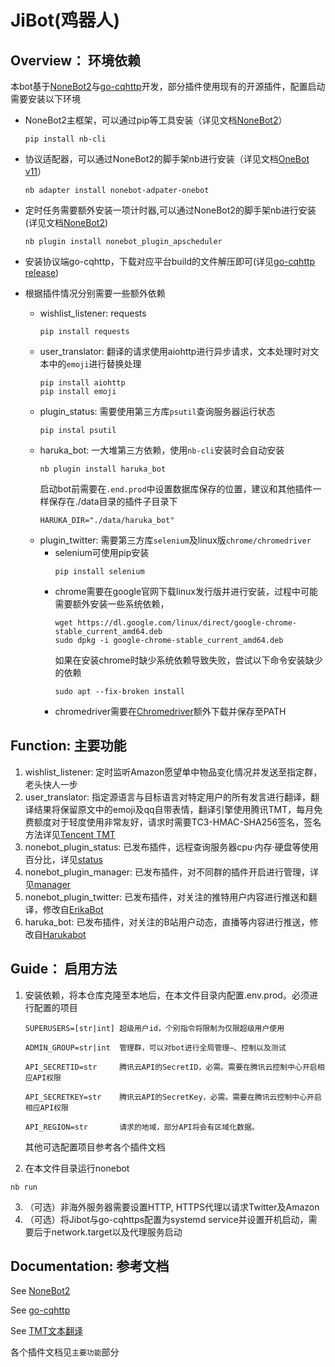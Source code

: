 # JiBot(鸡器人)

## Overview： 环境依赖
本bot基于[NoneBot2](https://github.com/nonebot/nonebot2)与[go-cqhttp](https://github.com/Mrs4s/go-cqhttp)开发，部分插件使用现有的开源插件，配置启动需要安装以下环境
   * NoneBot2主框架，可以通过pip等工具安装（详见文档[NoneBot2](https://v2.nonebot.dev/docs/start/installation)）
      ```
      pip install nb-cli
      ```
   * 协议适配器，可以通过NoneBot2的脚手架nb进行安装（详见文档[OneBot v11](https://adapter-onebot.netlify.app/docs/guide/installation)）
      ```
      nb adapter install nonebot-adpater-onebot
      ```
   * 定时任务需要额外安装一项计时器,可以通过NoneBot2的脚手架nb进行安装(详见文档[NoneBot2](https://v2.nonebot.dev/docs/advanced/scheduler))
      ```
      nb plugin install nonebot_plugin_apscheduler
      ```
   * 安装协议端go-cqhttp，下载对应平台build的文件解压即可(详见[go-cqhttp release](https://github.com/Mrs4s/go-cqhttp/releases))
   
   * 根据插件情况分别需要一些额外依赖

      * wishlist_listener: requests
         ```
         pip install requests
         ```
      * user_translator: 翻译的请求使用aiohttp进行异步请求，文本处理时对文本中的`emoji`进行替换处理
         ```
         pip install aiohttp
         pip install emoji
         ```
      * plugin_status: 需要使用第三方库`psutil`查询服务器运行状态
         ```
         pip instal psutil
         ```
      * haruka_bot: 一大堆第三方依赖，使用`nb-cli`安装时会自动安装
         ```
         nb plugin install haruka_bot
         ```
         启动bot前需要在`.end.prod`中设置数据库保存的位置，建议和其他插件一样保存在./data目录的插件子目录下
         ```
         HARUKA_DIR="./data/haruka_bot"
         ```
      * plugin_twitter: 需要第三方库`selenium`及linux版`chrome/chromedriver`
         * selenium可使用pip安装 
            ```
            pip install selenium
            ```
         * chrome需要在google官网下载linux发行版并进行安装，过程中可能需要额外安装一些系统依赖，
            ```
            wget https://dl.google.com/linux/direct/google-chrome-stable_current_amd64.deb
            sudo dpkg -i google-chrome-stable_current_amd64.deb
            ```
            如果在安装chrome时缺少系统依赖导致失败，尝试以下命令安装缺少的依赖
            ```
            sudo apt --fix-broken install
            ```
         * chromedriver需要在[Chromedriver](https://chromedriver.storage.googleapis.com/index.html)额外下载并保存至PATH
## Function: 主要功能
1. wishlist_listener: 定时监听Amazon愿望单中物品变化情况并发送至指定群，老头快人一步
2. user_translator: 指定源语言与目标语言对特定用户的所有发言进行翻译，翻译结果将保留原文中的emoji及qq自带表情，翻译引擎使用腾讯TMT，每月免费额度对于轻度使用非常友好，请求时需要TC3-HMAC-SHA256签名，签名方法详见[Tencent TMT](https://cloud.tencent.com/document/product/551/30636)
3. nonebot_plugin_status: 已发布插件，远程查询服务器cpu·内存·硬盘等使用百分比，详见[status](https://github.com/cscs181/QQ-GitHub-Bot/tree/master/src/plugins/nonebot_plugin_status)
4. nonebot_plugin_manager: 已发布插件，对不同群的插件开启进行管理，详见[manager](https://github.com/nonepkg/nonebot-plugin-manager)
5. nonebot_plugin_twitter: 已发布插件，对关注的推特用户内容进行推送和翻译，修改自[ErikaBot](https://github.com/SlieFamily/ErikaBot)
6. haruka_bot: 已发布插件，对关注的B站用户动态，直播等内容进行推送，修改自[Harukabot](https://github.com/SK-415/HarukaBot)
## Guide： 启用方法
1. 安装依赖，将本仓库克隆至本地后，在本文件目录内配置.env.prod。必须进行配置的项目
   ```
   SUPERUSERS=[str|int] 超级用户id，个别指令将限制为仅限超级用户使用

   ADMIN_GROUP=str|int  管理群，可以对bot进行全局管理—、控制以及测试

   API_SECRETID=str     腾讯云API的SecretID，必需。需要在腾讯云控制中心开启相应API权限

   API_SECRETKEY=str    腾讯云API的SecretKey，必需。需要在腾讯云控制中心开启相应API权限

   API_REGION=str       请求的地域，部分API将会有区域化数据。
   ```
   其他可选配置项目参考各个插件文档

2. 在本文件目录运行nonebot
```
nb run
```
3. （可选）非海外服务器需要设置HTTP, HTTPS代理以请求Twitter及Amazon
4. （可选）将Jibot与go-cqhttps配置为systemd service并设置开机启动，需要后于network.target以及代理服务启动

## Documentation: 参考文档
See [NoneBot2](https://v2.nonebot.dev/)

See [go-cqhttp](https://docs.go-cqhttp.org/)

See [TMT文本翻译](https://cloud.tencent.com/document/api/551/15619)

各个插件文档见`主要功能`部分